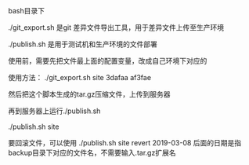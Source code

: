 bash目录下

./git_export.sh 是git 差异文件导出工具，用于差异文件上传至生产环境

./publish.sh 是用于测试机和生产环境的文件部署

使用前，需要先把文件最上面的配置变量，改成自己环境下对应的

使用方法：
./git_export.sh site 3dafaa af3fae

然后把这个脚本生成的tar.gz压缩文件，上传到服务器

再到服务器上运行./publish.sh

./publish.sh site

要回滚文件，可以使用
./publish.sh site revert 2019-03-08
后面的日期是指backup目录下对应的文件名，不需要输入.tar.gz扩展名
